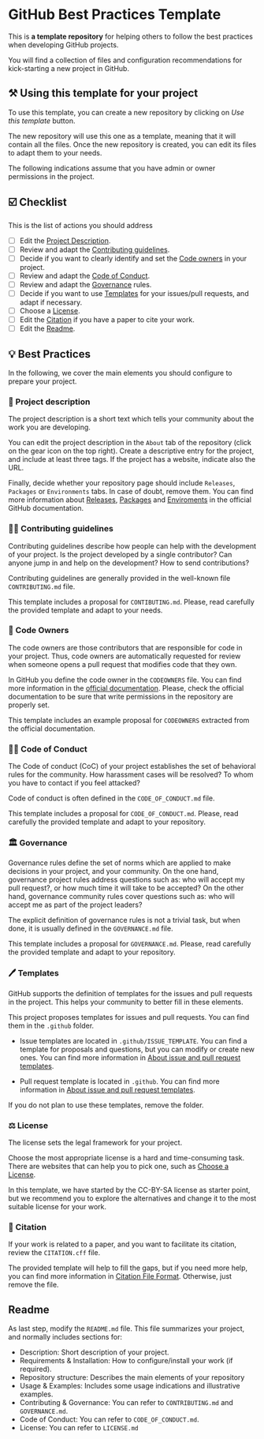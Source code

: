 # GitHub Best Practices Template

This is **a template repository** for helping others to follow the best practices when developing GitHub projects.

You will find a collection of files and configuration recommendations for kick-starting a new project in GitHub. 

## ⚒️ Using this template for your project

To use this template, you can create a new repository by clicking on _Use this template_ button. 

The new repository will use this one as a template, meaning that it will contain all the files. 
Once the new repository is created, you can edit its files to adapt them to your needs.

The following indications assume that you have admin or owner permissions in the project.

## ☑️ Checklist

This is the list of actions you should address

- [ ] Edit the [Project Description](#-project-description).
- [ ] Review and adapt the [Contributing guidelines](#-contributing-guidelines).
- [ ] Decide if you want to clearly identify and set the [Code owners](#-code-owners) in your project.
- [ ] Review and adapt the [Code of Conduct](#%EF%B8%8F-code-of-conduct).
- [ ] Review and adapt the [Governance](#%EF%B8%8F-governance) rules.
- [ ] Decide if you want to use [Templates](#%EF%B8%8F-templates) for your issues/pull requests, and adapt if necessary.
- [ ] Choose a [License](#%EF%B8%8F-license).
- [ ] Edit the [Citation](#-citation) if you have a paper to cite your work.
- [ ] Edit the [Readme](#readme).

## 💡 Best Practices

In the following, we cover the main elements you should configure to prepare your project. 

### 🧾 Project description

The project description is a short text which tells your community about the work you are developing. 

You can edit the project description in the `About` tab of the repository (click on the gear icon on the top right). Create a descriptive entry for the project, and include at least three tags. If the project has a website, indicate also the URL.

Finally, decide whether your repository page should include `Releases`, `Packages` or `Environments` tabs. In case of doubt, remove them. You can find more information about [Releases](https://docs.github.com/en/repositories/releasing-projects-on-github/managing-releases-in-a-repository), [Packages](https://github.com/features/packages) and [Enviroments](https://docs.github.com/en/actions/deployment/targeting-different-environments/using-environments-for-deployment) in the official GitHub documentation.

### 👩‍💻 Contributing guidelines

Contributing guidelines describe how people can help with the development of your project. Is the project developed by a single contributor? Can anyone jump in and help on the development? How to send contributions? 

Contributing guidelines are generally provided in the well-known file `CONTRIBUTING.md` file.

This template includes a proposal for `CONTIBUTING.md`. Please, read carefully the provided template and adapt to your needs.

### 👑 Code Owners

The code owners are those contributors that are responsible for code in your project. Thus, code owners are automatically requested for review when someone opens a pull request that modifies code that they own.

In GitHub you define the code owner in the `CODEOWNERS` file. You can find more information in the [official documentation](https://docs.github.com/en/repositories/managing-your-repositorys-settings-and-features/customizing-your-repository/about-code-owners). Please, check the official documentation to be sure that write permissions in the repository are properly set.

This template includes an example proposal for `CODEOWNERS` extracted from the official documentation.  

### 👮‍♀️ Code of Conduct

The Code of conduct (CoC) of your project establishes the set of behavioral rules for the community. How harassment  cases will be resolved? To whom you have to contact if you feel attacked? 

Code of conduct is often defined in the `CODE_OF_CONDUCT.md` file.

This template includes a proposal for `CODE_OF_CONDUCT.md`. Please, read carefully the provided template and adapt to your repository.

### 🏛️ Governance

Governance rules define the set of norms which are applied to make decisions in your project, and your community. On the one hand, governance project rules address questions such as: who will accept my pull request?, or how much time it will take to be accepted? On the other hand, governance community rules cover questions such as: who will accept me as part of the project leaders? 

The explicit definition of governance rules is not a trivial task, but when done, it is usually defined in the `GOVERNANCE.md` file.

This template includes a proposal for `GOVERNANCE.md`. Please, read carefully the provided template and adapt to your repository.

### 🖊️ Templates

GitHub supports the definition of templates for the issues and pull requests in the project. This helps your community to better fill in these elements.

This project proposes templates for issues and pull requests. You can find them in the `.github` folder. 

* Issue templates are located in `.github/ISSUE_TEMPLATE`. You can find a template for proposals and questions, but you can modify or create new ones. You can find more information in [About issue and pull request templates](https://help.github.com/en/github/building-a-strong-community/about-issue-and-pull-request-templates). 

* Pull request template is located in `.github`. You can find more information in [About issue and pull request templates](https://help.github.com/en/github/building-a-strong-community/about-issue-and-pull-request-templates).

If you do not plan to use these templates, remove the folder. 

### ⚖️ License

The license sets the legal framework for your project. 

Choose the most appropriate license is a hard and time-consuming task. There are websites that can help you to pick one, such as [Choose a License](https://choosealicense.com/).

In this template, we have started by the CC-BY-SA license as starter point, but we recommend you to explore the alternatives and change it to the most suitable license for your work.

### 📓 Citation

If your work is related to a paper, and you want to facilitate its citation, review the `CITATION.cff` file. 

The provided template will help to fill the gaps, but if you need more help, you can find more information in [Citation File Format](https://citation-file-format.github.io/). Otherwise, just remove the file.

## Readme

As last step, modify the `README.md` file. This file summarizes your project, and normally includes sections for:

* Description: Short description of your project.
* Requirements & Installation: How to configure/install your work (if required).
* Repository structure: Describes the main elements of your repository
* Usage & Examples: Includes some usage indications and illustrative examples.
* Contributing & Governance: You can refer to `CONTRIBUTING.md` and `GOVERNANCE.md`.
* Code of Conduct: You can refer to `CODE_OF_CONDUCT.md`.
* License: You can refer to `LICENSE.md`

